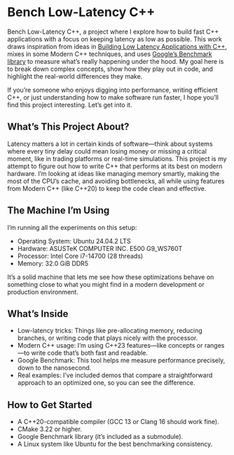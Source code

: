# Bench Low-Latency C++

Bench Low-Latency C++, a project where I explore how to build fast C++ applications with a focus on keeping latency as low as possible. This work draws inspiration from ideas in [Building Low Latency Applications with C++](https://www.packtpub.com/product/building-low-latency-applications-with-c/9781837639359), mixes in some Modern C++ techniques, and uses [Google’s Benchmark library](https://github.com/google/benchmark) to measure what’s really happening under the hood. My goal here is to break down complex concepts, show how they play out in code, and highlight the real-world differences they make.

If you’re someone who enjoys digging into performance, writing efficient C++, or just understanding how to make software run faster, I hope you’ll find this project interesting. Let’s get into it.


## What’s This Project About?

Latency matters a lot in certain kinds of software—think about systems where every tiny delay could mean losing money or missing a critical moment, like in trading platforms or real-time simulations. This project is my attempt to figure out how to write C++ that performs at its best on modern hardware. I’m looking at ideas like managing memory smartly, making the most of the CPU’s cache, and avoiding bottlenecks, all while using features from Modern C++ (like C++20) to keep the code clean and effective.

## The Machine I’m Using

I’m running all the experiments on this setup:

- Operating System: Ubuntu 24.04.2 LTS
- Hardware: ASUSTeK COMPUTER INC. E500 G9_WS760T
- Processor: Intel Core i7-14700 (28 threads)
- Memory: 32.0 GiB DDR5

It’s a solid machine that lets me see how these optimizations behave on something close to what you might find in a modern development or production environment.

## What’s Inside

- Low-latency tricks: Things like pre-allocating memory, reducing branches, or writing code that plays nicely with the processor.
- Modern C++ usage: I’m using C++23 features—like concepts or ranges—to write code that’s both fast and readable.
- Google Benchmark: This tool helps me measure performance precisely, down to the nanosecond.
- Real examples: I’ve included demos that compare a straightforward approach to an optimized one, so you can see the difference.

## How to Get Started

- A C++20-compatible compiler (GCC 13 or Clang 16 should work fine).
- CMake 3.22 or higher.
- Google Benchmark library (it’s included as a submodule).
- A Linux system like Ubuntu for the best benchmarking consistency.


